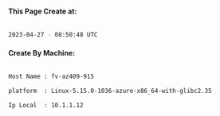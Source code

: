 
   
#### This Page Create at:

```bash

2023-04-27 - 08:50:48 UTC

```

#### Create By Machine:

```bash

Host Name : fv-az409-915

platform  : Linux-5.15.0-1036-azure-x86_64-with-glibc2.35

Ip Local  : 10.1.1.12

```

